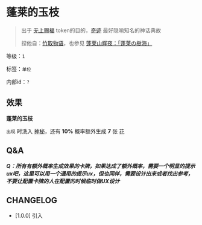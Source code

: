 # 蓬莱的玉枝

> 出于 [无上赐福](无上赐福.md) token的目的，[奇迹](../卡牌组/奇迹.md) 最好隐喻知名的神话典故
> 
> 捏他自：[竹取物语](https://zh.wikipedia.org/zh-hans/%E7%AB%B9%E5%8F%96%E7%89%A9%E8%AA%9E)，也参见 [蓬莱山辉夜：「蓬莱の樹海」](https://thbwiki.cc/%E8%93%AC%E8%8E%B1%E7%9A%84%E6%A0%91%E6%B5%B7)

等级：`1`

标签：`单位`

内部id：`?`

## 效果

**蓬莱的玉枝**

`出现` 时洗入 [神秘](../卡牌组/神秘.md)，还有 **10%** 概率额外生成 **7** 张 [花](../卡牌组/花.md)
## Q&A

***Q：所有有额外概率生成效果的卡牌，如果达成了额外概率，需要一个明显的提示ux吧，这里可以用一个通用的提示ux，但也同样，需要设计出来或者找出参考，不要让配置卡牌的人在配置的时候临时做UX设计***
## CHANGELOG

- [1.0.0] 引入
